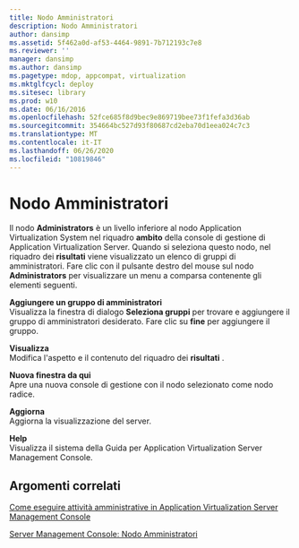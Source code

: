 ```yaml
---
title: Nodo Amministratori
description: Nodo Amministratori
author: dansimp
ms.assetid: 5f462a0d-af53-4464-9891-7b712193c7e8
ms.reviewer: ''
manager: dansimp
ms.author: dansimp
ms.pagetype: mdop, appcompat, virtualization
ms.mktglfcycl: deploy
ms.sitesec: library
ms.prod: w10
ms.date: 06/16/2016
ms.openlocfilehash: 52fce685f8d9bec9e869719bee73f1fefa3d36ab
ms.sourcegitcommit: 354664bc527d93f80687cd2eba70d1eea024c7c3
ms.translationtype: MT
ms.contentlocale: it-IT
ms.lasthandoff: 06/26/2020
ms.locfileid: "10819846"
---
```

# Nodo Amministratori


Il nodo **Administrators** è un livello inferiore al nodo Application Virtualization System nel riquadro **ambito** della console di gestione di Application Virtualization Server. Quando si seleziona questo nodo, nel riquadro dei **risultati** viene visualizzato un elenco di gruppi di amministratori. Fare clic con il pulsante destro del mouse sul nodo **Administrators** per visualizzare un menu a comparsa contenente gli elementi seguenti.

<a href="" id="add-administrator-group"></a>**Aggiungere un gruppo di amministratori**  
Visualizza la finestra di dialogo **Seleziona gruppi** per trovare e aggiungere il gruppo di amministratori desiderato. Fare clic su **fine** per aggiungere il gruppo.

<a href="" id="view"></a>**Visualizza**  
Modifica l'aspetto e il contenuto del riquadro dei **risultati** .

<a href="" id="new-window-from-here"></a>**Nuova finestra da qui**  
Apre una nuova console di gestione con il nodo selezionato come nodo radice.

<a href="" id="refresh"></a>**Aggiorna**  
Aggiorna la visualizzazione del server.

<a href="" id="help"></a>**Help**  
Visualizza il sistema della Guida per Application Virtualization Server Management Console.

## Argomenti correlati


[Come eseguire attività amministrative in Application Virtualization Server Management Console](how-to-perform-administrative-tasks-in-the-application-virtualization-server-management-console.md)

[Server Management Console: Nodo Amministratori](server-management-console-administrators-node.md)

 

 





